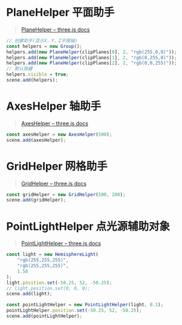 # PlaneHelper 平面助手
>[PlaneHelper – three.js docs](https://threejs.org/docs/index.html?q=PlaneHelper#api/zh/helpers/PlaneHelper)

```js
// 创建助手(显示X，Y，Z平面轴)
const helpers = new Group();
helpers.add(new PlaneHelper(clipPlanes[0], 2, "rgb(255,0,0)"));
helpers.add(new PlaneHelper(clipPlanes[1], 2, "rgb(0,255,0)"));
helpers.add(new PlaneHelper(clipPlanes[2], 2, "rgb(0,0,255)"));
// 默认隐藏
helpers.visible = true;
scene.add(helpers);
```

# AxesHelper 轴助手
>[AxesHelper – three.js docs](https://threejs.org/docs/index.html?q=AxesHelper#api/zh/helpers/AxesHelper)

```js
const axesHelper = new AxesHelper(500);
scene.add(axesHelper);
```

# GridHelper 网格助手
> [GridHelper – three.js docs](https://threejs.org/docs/index.html?q=GridHelper#api/zh/helpers/GridHelper)

```js
const gridHelper = new GridHelper(500, 200);
scene.add(gridHelper);
```

# PointLightHelper 点光源辅助对象
> [PointLightHelper – three.js docs](https://threejs.org/docs/index.html?q=PointLightHelper#api/zh/helpers/PointLightHelper)

```js
const light = new HemisphereLight(
    "rgb(255,255,255)",
    "rgb(255,255,255)",
    1.58
);
light.position.set(-50.25, 52, -50.25);
// light.position.set(0, 0, 0);
scene.add(light);
```

```js
const pointLightHelper = new PointLightHelper(light, 0.1);
pointLightHelper.position.set(-50.25, 52, -50.25);
scene.add(pointLightHelper);
```